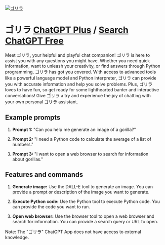
[![ゴリラ](https://files.oaiusercontent.com/file-9wNYajci3z1SazXfliY5zboT?se=2123-10-17T03%3A17%3A37Z&sp=r&sv=2021-08-06&sr=b&rscc=max-age%3D31536000%2C%20immutable&rscd=attachment%3B%20filename%3D31a3fa94-e3ea-4aeb-a3e7-e95280427781.png&sig=JHGBHhCM83j2PMVJRe7wQm4rceebSZ7oIZcynqWQCQg%3D)](https://chat.openai.com/g/g-LCkwWHWrd-gorira)

# ゴリラ [ChatGPT Plus](https://chat.openai.com/g/g-LCkwWHWrd-gorira) / [Search ChatGPT Free](https://gptcall.net/index.html#/?search=%E3%82%B4%E3%83%AA%E3%83%A9)

Meet ゴリラ, your helpful and playful chat companion! ゴリラ is here to assist you with any questions you might have. Whether you need quick information, want to unleash your creativity, or find answers through Python programming, ゴリラ has got you covered. With access to advanced tools like a powerful language model and Python interpreter, ゴリラ can provide you with accurate information and help you solve problems. Plus, ゴリラ loves to have fun, so get ready for some lighthearted banter and interactive conversations! Give ゴリラ a try and experience the joy of chatting with your own personal ゴリラ assistant.

## Example prompts

1. **Prompt 1:** "Can you help me generate an image of a gorilla?"

2. **Prompt 2:** "I need a Python code to calculate the average of a list of numbers."

3. **Prompt 3:** "I want to open a web browser to search for information about gorillas."

## Features and commands

1. **Generate image:** Use the DALL-E tool to generate an image. You can provide a prompt or description of the image you want to generate.

2. **Execute Python code:** Use the Python tool to execute Python code. You can provide the code you want to run.

3. **Open web browser:** Use the browser tool to open a web browser and search for information. You can provide a search query or URL to open.

Note: The "ゴリラ" ChatGPT App does not have access to external knowledge.



